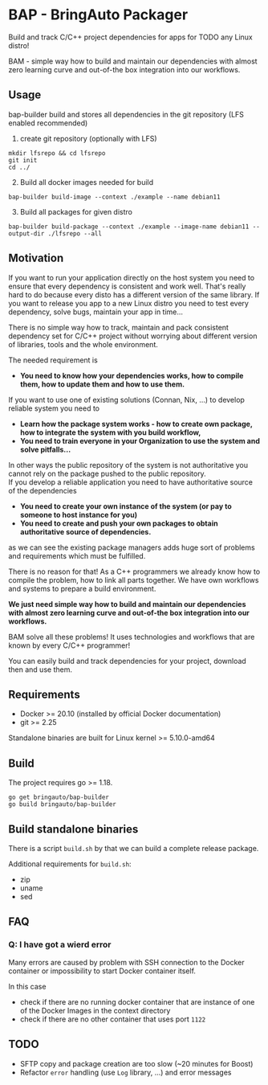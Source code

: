 
# BAP - BringAuto Packager

Build and track C/C++ project dependencies for apps for TODO any Linux distro!

BAM - simple way how to build and maintain our dependencies with almost zero learning curve and out-of-the
box integration into our workflows.

## Usage

bap-builder build and stores all dependencies in the git repository
(LFS enabled recommended)

1. create git repository (optionally with LFS)

```
mkdir lfsrepo && cd lfsrepo
git init
cd ../
```

2. Build all docker images needed for build

```
bap-builder build-image --context ./example --name debian11
```

3. Build all packages for given distro

```
bap-builder build-package --context ./example --image-name debian11 --output-dir ./lfsrepo --all
```

## Motivation

If you want to run your application directly on the host system you need to ensure that every dependency
is consistent and work well.
That's really hard to do because every disto has a different version of the same library. If you want to release
you app to a new Linux distro you need to test every dependency, solve bugs, maintain your app in time...

There is no simple way how to track, maintain and pack consistent dependency set for C/C++ project without worrying 
about different version of libraries, tools and the whole environment.

The needed requirement is

- **You need to know how your dependencies works, how to compile them,
  how to update them and how to use them.**

If you want to use one of existing solutions (Connan, Nix, ...) to develop reliable system you need to

- **Learn how the package system works - how to create own package, how to integrate the system with you build workflow,**
- **You need to train everyone in your Organization to use the system and solve pitfalls...**

In other ways the public repository of the system is not authoritative you cannot rely on the package pushed
to the public repository.\
If you develop a reliable application you need to have authoritative source of the dependencies
- **You need to create your own instance of the system (or pay to someone to host instance for you)**
- **You need to create and push your own packages to obtain authoritative source of dependencies.**

as we can see the existing package managers adds huge sort of problems and requirements which must
be fulfilled.

There is no  reason for that! As a C++ programmers we already know how to compile the problem, how to link
all parts together. We have own workflows and systems to prepare a build environment.

**We just need simple way how to build and maintain our dependencies with almost zero learning curve and out-of-the
box integration into our workflows.**

BAM solve all these problems! It uses technologies and workflows that are known by every C/C++ programmer!

You can easily build and track dependencies for your project, download then and use them.

## Requirements

- Docker >= 20.10 (installed by official Docker documentation)
- git >= 2.25

Standalone binaries are built for Linux kernel >= 5.10.0-amd64

## Build

The project requires go >= 1.18.

```
go get bringauto/bap-builder
go build bringauto/bap-builder
```

## Build standalone binaries

There is a script `build.sh` by that we can build a complete release package.

Additional requirements for `build.sh`:

- zip
- uname
- sed

## FAQ

### Q: I have got a wierd error

Many errors are caused by problem with SSH connection to the Docker container
or impossibility to start Docker container itself.

In this case

- check if there are no running docker container that 
are instance of one of the Docker Images in the context directory
- check if there are no other container that uses port `1122`

## TODO

- SFTP copy and package creation are too slow (~20 minutes for Boost)
- Refactor `error` handling (use `Log` library, ...) and error messages

